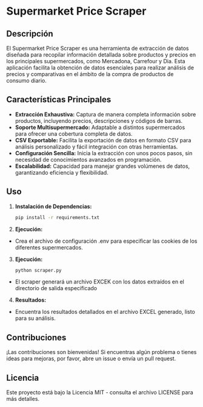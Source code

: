 # Supermarket Price Scraper

## Descripción

El Supermarket Price Scraper es una herramienta de extracción de datos diseñada para recopilar información detallada sobre productos y precios en los principales supermercados, como Mercadona, Carrefour y Dia. Esta aplicación facilita la obtención de datos esenciales para realizar análisis de precios y comparativas en el ámbito de la compra de productos de consumo diario.

## Características Principales

- **Extracción Exhaustiva:** Captura de manera completa información sobre productos, incluyendo precios, descripciones y códigos de barras.
- **Soporte Multisupermercado:** Adaptable a distintos supermercados para ofrecer una cobertura completa de datos.
- **CSV Exportable:** Facilita la exportación de datos en formato CSV para análisis personalizado y fácil integración con otras herramientas.
- **Configuración Sencilla:** Inicia la extracción con unos pocos pasos, sin necesidad de conocimientos avanzados en programación.
- **Escalabilidad:** Capacidad para manejar grandes volúmenes de datos, garantizando eficiencia y flexibilidad.

## Uso

1. **Instalación de Dependencias:**
   ```bash
   pip install -r requirements.txt

2. **Ejecución:**
- Crea el archivo de configuración .env para especificar las cookies de los diferentes supermercados.

3. **Ejecución:**
   ```bash
   python scraper.py

- El scraper generará un archivo EXCEK con los datos extraídos en el directorio de salida especificado

4. **Resultados:**
- Encuentra los resultados detallados en el archivo EXCEL generado, listo para su análisis.

## Contribuciones
¡Las contribuciones son bienvenidas! Si encuentras algún problema o tienes ideas para mejoras, por favor, abre un issue o envía un pull request.

## Licencia
Este proyecto está bajo la Licencia MIT - consulta el archivo LICENSE para más detalles.